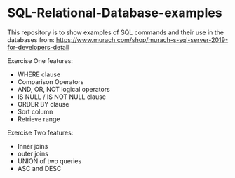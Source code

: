 # SQL-Relational-Database-examples

This repository is to show examples of SQL commands and their use in the databases from:
https://www.murach.com/shop/murach-s-sql-server-2019-for-developers-detail

Exercise One features:
- WHERE clause
- Comparison Operators
- AND, OR, NOT logical operators
- IS NULL / IS NOT NULL clause
- ORDER BY clause
- Sort column
- Retrieve range

Exercise Two features:
- Inner joins
- outer joins
- UNION of two queries
- ASC and DESC
